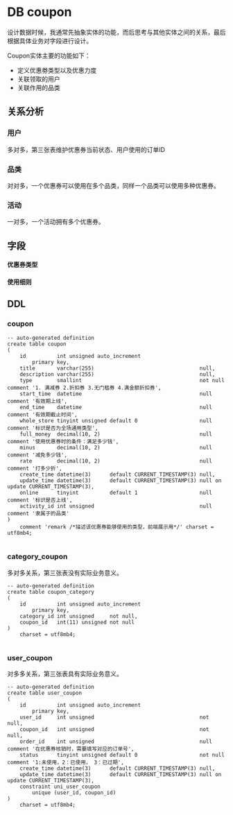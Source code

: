 # DB coupon

设计数据时候，我通常先抽象实体的功能，而后思考与其他实体之间的关系，最后根据具体业务对字段进行设计。

Coupon实体主要的功能如下：

- 定义优惠劵类型以及优惠力度
- 关联领取的用户
- 关联作用的品类

## 关系分析

### 用户

多对多，第三张表维护优惠券当前状态、用户使用的订单ID

### 品类

对对多，一个优惠券可以使用在多个品类，同样一个品类可以使用多种优惠券。

### 活动

一对多，一个活动拥有多个优惠券。

## 字段

#### 优惠券类型

#### 使用细则

## DDL

### coupon

```mysql
-- auto-generated definition
create table coupon
(
    id          int unsigned auto_increment
        primary key,
    title       varchar(255)                                  null,
    description varchar(255)                                  null,
    type        smallint                                      not null comment '1. 满减券 2.折扣券 3.无门槛券 4.满金额折扣券',
    start_time  datetime                                      null comment '有效期上线',
    end_time    datetime                                      null comment '有效期截止时间',
    whole_store tinyint unsigned default 0                    null comment '标识是否为全场通用类型',
    full_money  decimal(10, 2)                                null comment '使用优惠券时的条件：满足多少钱',
    minus       decimal(10, 2)                                null comment '减免多少钱',
    rate        decimal(10, 2)                                null comment '打多少折',
    create_time datetime(3)      default CURRENT_TIMESTAMP(3) null,
    update_time datetime(3)      default CURRENT_TIMESTAMP(3) null on update CURRENT_TIMESTAMP(3),
    online      tinyint          default 1                    null comment '标识是否上线',
    activity_id int unsigned                                  null comment '隶属于的品类'
)
    comment 'remark /*描述该优惠券能够使用的类型，前端展示用*/' charset = utf8mb4;


```

### category_coupon

多对多关系，第三张表没有实际业务意义。

```mysql
-- auto-generated definition
create table coupon_category
(
    id          int unsigned auto_increment
        primary key,
    category_id int unsigned     not null,
    coupon_id   int(11) unsigned not null
)
    charset = utf8mb4;


```

### user_coupon

对多多关系，第三张表具有实际业务意义。

```mysql
-- auto-generated definition
create table user_coupon
(
    id          int unsigned auto_increment
        primary key,
    user_id     int unsigned                                  not null,
    coupon_id   int unsigned                                  not null,
    order_id    int unsigned                                  null comment '在优惠券核销时，需要填写对应的订单号',
    status      tinyint unsigned default 0                    not null comment '1:未使用，2：已使用， 3：已过期',
    create_time datetime(3)      default CURRENT_TIMESTAMP(3) null,    
    update_time datetime(3)      default CURRENT_TIMESTAMP(3) null on update CURRENT_TIMESTAMP(3),
    constraint uni_user_coupon
        unique (user_id, coupon_id)
)
    charset = utf8mb4;

```


